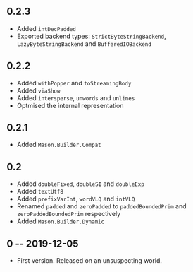 ## 0.2.3

* Added `intDecPadded`
* Exported backend types: `StrictByteStringBackend`, `LazyByteStringBackend` and `BufferedIOBackend`

## 0.2.2

* Added `withPopper` and `toStreamingBody`
* Added `viaShow`
* Added `intersperse`, `unwords` and `unlines`
* Optmised the internal representation

## 0.2.1

* Added `Mason.Builder.Compat`

## 0.2

* Added `doubleFixed`, `doubleSI` and `doubleExp`
* Added `textUtf8`
* Added `prefixVarInt`, `wordVLQ` and `intVLQ`
* Renamed `padded` and `zeroPadded` to `paddedBoundedPrim` and `zeroPaddedBoundedPrim` respectively
* Added `Mason.Builder.Dynamic`

## 0 -- 2019-12-05

* First version. Released on an unsuspecting world.
